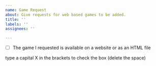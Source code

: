 ```yaml
---
name: Game Request
about: Give requests for web based games to be added.
title: ''
labels: ''
assignees: ''

---
```


- [ ] The game I requested is available on a website or as an HTML file

type a capital X in the brackets to check the box (delete the space)
